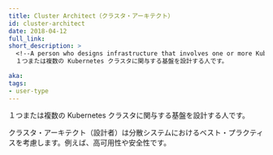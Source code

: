 ```yaml
---
title: Cluster Architect（クラスタ・アーキテクト）
id: cluster-architect
date: 2018-04-12
full_link: 
short_description: >
  <!--A person who designs infrastructure that involves one or more Kubernetes clusters.-->
  １つまたは複数の Kubernetes クラスタに関与する基盤を設計する人です。

aka: 
tags:
- user-type
---
```

 <!--A person who designs infrastructure that involves one or more Kubernetes clusters.-->
 １つまたは複数の Kubernetes クラスタに関与する基盤を設計する人です。

<!--more--> 

<!--
Cluster architects are concerned with best practices for distributed systems, for example&#58; high availability and security.
-->
クラスタ・アーキテクト（設計者）は分散システムにおけるベスト・プラクティスを考慮します。例えば、高可用性や安全性です。

